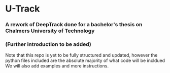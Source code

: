 # U-Track
### A rework of DeepTrack done for a bachelor's thesis on Chalmers University of Technology
### (Further introduction to be added)

Note that this repo is yet to be fully structured and updated, however the python files included are the absolute majority of what code will be incldued
We will also add examples and more instructions.
